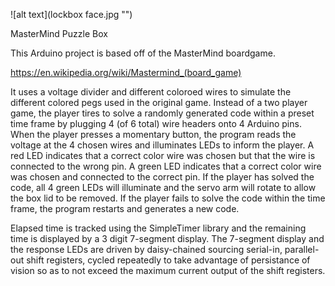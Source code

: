 ![alt text](lockbox face.jpg "")

MasterMind Puzzle Box

This Arduino project is based off of the MasterMind boardgame.

https://en.wikipedia.org/wiki/Mastermind_(board_game)

It uses a voltage divider and different coloroed wires to simulate the different colored pegs used in the original game. Instead of a two
player game, the player tires to solve a randomly generated code within a preset time frame by plugging 4 (of 6 total) wire headers onto 
4 Arduino pins. When the player presses a momentary button, the program reads the voltage at the 4 chosen wires and illuminates LEDs to
inform the player. A red LED indicates that a correct color wire was chosen but that the wire is connected to the wrong pin. A green LED
indicates that a correct color wire was chosen and connected to the correct pin. If the player has solved the code, all 4 green LEDs will
illuminate and the servo arm will rotate to allow the box lid to be removed. If the player fails to solve the code within the time frame,
the program restarts and generates a new code.

Elapsed time is tracked using the SimpleTimer library and the remaining time is displayed by a 3 digit 7-segment display. The 7-segment display and the response LEDs are driven by daisy-chained sourcing serial-in, parallel-out shift registers, cycled repeatedly to take advantage of persistance of vision so as to not exceed the maximum current output of the shift registers.
